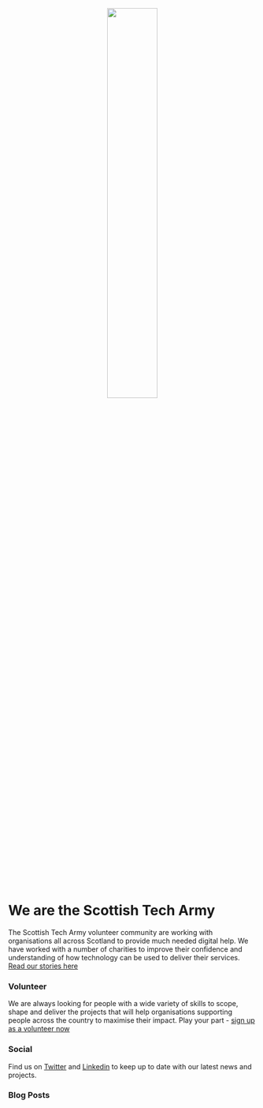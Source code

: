 <div align="center">
<img style="width:45%" src="../imgs/logo.png" />
</div>

<br>

# We are the Scottish Tech Army

The Scottish Tech Army volunteer community are working with organisations all across Scotland to provide much needed digital help.  We have worked with a number of charities to improve their confidence and understanding of how technology can be used to deliver their services. [Read our stories here](https://www.scottishtecharmy.org/our-projects)

### Volunteer

We are always looking for people with a wide variety of skills to scope, shape and deliver the projects that will help organisations supporting people across the country to maximise their impact. Play your part - [sign up as a volunteer now](https://www.scottishtecharmy.org/take-action)

### Social

Find us on [Twitter](https://twitter.com/ScotTechArmy) and [Linkedin](https://www.linkedin.com/company/scottish-tech-army-limited) to keep up to date with our latest news and projects.

### Blog Posts
<!--START_SECTION:feed-->

<!--END_SECTION:feed-->